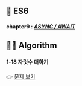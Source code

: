 ## 🎯 ES6
#### chapter9 : [*ASYNC / AWAIT*](https://github.com/gay0ung/JS_study/blob/master/ES6/theory/09.ASYNC&AWAIT.md)

## 👩‍💻 Algorithm
#### 1-18 자릿수 더하기 
👉 [문제 보기](https://github.com/gay0ung/Algorithm/blob/master/PROGRAMMERS/LEVEL_01/18_%EC%9E%90%EB%A6%BF%EC%88%98%20%EB%8D%94%ED%95%98%EA%B8%B0.md)
